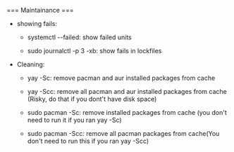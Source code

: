 === Maintainance ===

- showing fails:
    - systemctl --failed: show failed units

    - sudo journalctl -p 3 -xb: show fails in lockfiles

- Cleaning:
    - yay -Sc: remove pacman and aur installed packages from cache

    - yay -Scc: remove all pacman and aur installed packages from cache (Risky, do that if you dont't have disk space)

    - sudo pacman -Sc: remove installed packages from cache (you don't need to run it if you ran yay -Sc)

    - sudo pacman -Scc: remove all pacman packages from cache(You don't need to run this if you ran yay -Scc)

    
